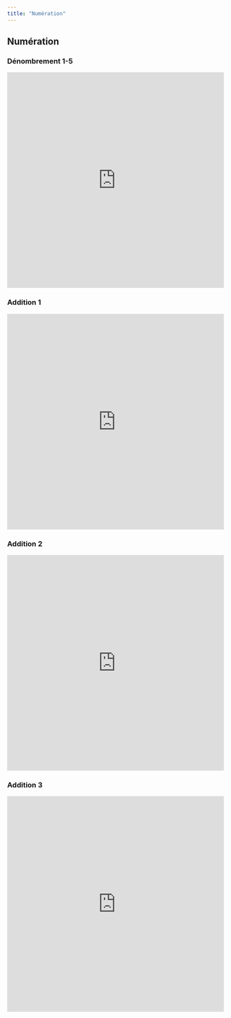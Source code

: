 ```yaml
---
title: "Numération"
---
```


## Numération

### Dénombrement 1-5
<iframe src="https://learningapps.org/watch?v=ph0wosrx220" style="border:0px;width:100%;height:500px" webkitallowfullscreen="true" mozallowfullscreen="true"></iframe>


### Addition 1
<iframe src="https://learningapps.org/watch?v=pv0vrq9sc20" style="border:0px;width:100%;height:500px" webkitallowfullscreen="true" mozallowfullscreen="true"></iframe>


### Addition 2
<iframe src="https://learningapps.org/watch?v=pfpetatd320" style="border:0px;width:100%;height:500px" webkitallowfullscreen="true" mozallowfullscreen="true"></iframe>


### Addition 3
<iframe src="https://learningapps.org/watch?v=pcwiz7br320" style="border:0px;width:100%;height:500px" webkitallowfullscreen="true" mozallowfullscreen="true"></iframe>
